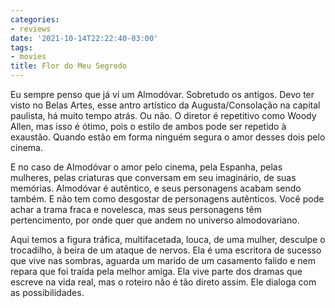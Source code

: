 ```yaml
---
categories:
- reviews
date: '2021-10-14T22:22:40-03:00'
tags:
- movies
title: Flor do Meu Segredo
---
```


Eu sempre penso que já vi um Almodóvar. Sobretudo os antigos. Devo ter visto no Belas Artes, esse antro artístico da Augusta/Consolação na capital paulista, há muito tempo atrás. Ou não. O diretor é repetitivo como Woody Allen, mas isso é ótimo, pois o estilo de ambos pode ser repetido à exaustão. Quando estão em forma ninguém segura o amor desses dois pelo cinema.

E no caso de Almodóvar o amor pelo cinema, pela Espanha, pelas mulheres, pelas criaturas que conversam em seu imaginário, de suas memórias. Almodóvar é autêntico, e seus personagens acabam sendo também. E não tem como desgostar de personagens autênticos. Você pode achar a trama fraca e novelesca, mas seus personagens têm pertencimento, por onde quer que andem no universo almodovariano.

Aqui temos a figura tráfica, multifacetada, louca, de uma mulher, desculpe o trocadilho, à beira de um ataque de nervos. Ela é uma escritora de sucesso que vive nas sombras, aguarda um marido de um casamento falido e nem repara que foi traída pela melhor amiga. Ela vive parte dos dramas que escreve na vida real, mas o roteiro não é tão direto assim. Ele dialoga com as possibilidades.